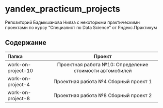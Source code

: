 # yandex_practicum_projects

Репозиторий Бадыкшанова Нияза с некоторыми практическими проектами по курсу "Специалист по Data Science" от Яндекс.Практикум

## Содержание

| Папка | Проект |
| :-------------------- | :---------------------: |
| work-on-project-10 | Проектная работа №10: Определение стоимости автомобилей |
| work-on-project-4 | Проектная работа №4 Сборный проект 1 |
| work-on-project-8 | Проектная работа №8 Сборный проект 2 |
